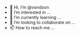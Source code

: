 - 👋 Hi, I’m @vondson
- 👀 I’m interested in ...
- 🌱 I’m currently learning ...
- 💞️ I’m looking to collaborate on ...
- 📫 How to reach me ...

<!---
vondson/vondson is a ✨ special ✨ repository because its `README.md` (this file) appears on your GitHub profile.
You can click the Preview link to take a look at your changes.
--->
